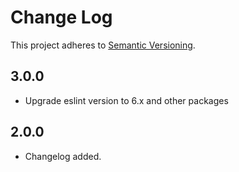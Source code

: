 # Change Log

This project adheres to [Semantic Versioning](http://semver.org/).

## 3.0.0

* Upgrade eslint version to 6.x and other packages

## 2.0.0

* Changelog added.
